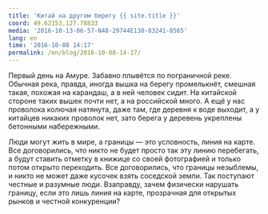 ```yaml
---
title: 'Китай на другом берегу {{ site.title }}'
coord: 49.62153,127.78833
media: '2016-10-13-06-57-N48-29744E130-83241-8565'
lang: en
time: '2016-10-08 14:17'
permalink: /en/blog/2016-10-08-14-17/
---
```


Первый день на Амуре. Забавно плывётся по пограничной реке. Обычная река, правда, иногда вышка на берегу промелькнёт, смешная такая, похожая на карандаш, а в ней человек сидит. На китайской стороне таких вышек почти нет, а на российской много. А ещё у нас проволока колючая натянута, даже там, где деревня к воде выходит, а у китайцев никаких проволок нет, зато берега у деревень укреплены бетонными набережными.

Люди могут жить в мире, а границы — это условность, линия на карте. Все договорились, что никто не будет просто так эту линию перебегать, а будут ставить отметку в книжице со своей фотографией и только потом открыто переходить. Все договорились, что границы незыблемы, и никто не может даже кусочек взять соседской земли. Так поступают честные и разумные люди. Взаправду, зачем физически нарушать границу, если это лишь линия на карте, прозрачная для открытых рынков и честной конкуренции?
